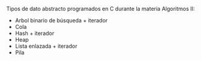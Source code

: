Tipos de dato abstracto programados en C durante la materia Algoritmos II:

- Arbol binario de búsqueda + iterador
- Cola
- Hash + iterador
- Heap
- Lista enlazada + iterador
- Pila
